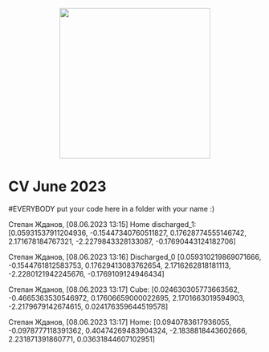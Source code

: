 <p align="center">
  <img src="https://github.com/robotx-school/CV-June-2023/assets/55328925/e58269e7-b8c8-47d0-87b2-4d4201da2d61" width="300"/>
</p>

# CV June 2023

#EVERYBODY put your code here in a folder with your name :)

Степан Жданов, [08.06.2023 13:15]
Home discharged_1: [0.05931537911204936, -0.15447340760511827, 0.17628774555146742, 2.171678184767321, -2.2279843328133087, -0.17690443124182706]

Степан Жданов, [08.06.2023 13:16]
Discharged_0 [0.059310219869071666, -0.1544761812583753, 0.17629413083762654, 2.1716262818181113, -2.2280121942245676, -0.1769109124946434]

Степан Жданов, [08.06.2023 13:17]
Cube: [0.024630305773663562, -0.4665363530546972, 0.17606659000022695, 2.1701663019594903, -2.2179679142674615, 0.024176359644519578]

Степан Жданов, [08.06.2023 13:17]
Home: [0.0940783617936055, -0.0978777118391362, 0.40474269483904324, -2.1838818443602666, 2.231871391860771, 0.03631844607102951]
